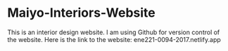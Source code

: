# Maiyo-Interiors-Website
This is an interior design website.
I am using Github for version control of the website.
Here is the link to the website: ene221-0094-2017.netlify.app
